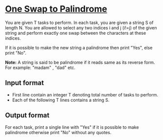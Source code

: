 # [One Swap to Palindrome][link]

You are given T tasks to perform. In each task, you are given a string S of length N. You are allowed to select any two indices i and j (i!=j) of the given string and perform exactly one swap between the characters at these indices.

If it is possible to make the new string a palindrome then print "Yes", else print "No".

**Note:** A string is said to be palindrome if it reads same as its reverse form. For example: "madam" , "dad" etc.

## Input format

- First line contain an integer T denoting total number of tasks to perform.
- Each of the following T lines contains a string S.

## Output format

For each task, print a single line with "Yes" if it is possible to make palindrome otherwise print "No" without any quotes.

[link]: https://www.hackerearth.com/practice/algorithms/greedy/basics-of-greedy-algorithms/practice-problems/algorithm/one-swap-to-palindrome-d96d4e21/
